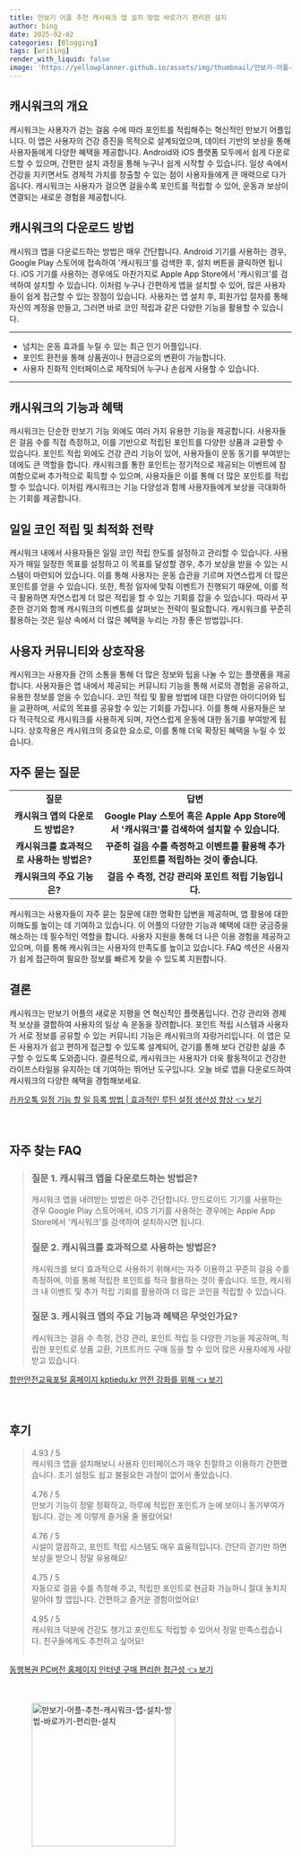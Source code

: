 ```yaml
---
title: 만보기 어플 추천 캐시워크 앱 설치 방법 바로가기 편리한 설치
author: bing
date: 2025-02-02
categories: [Blogging]
tags: [writing]
render_with_liquid: false
image: 'https://yellowplanner.github.io/assets/img/thumbnail/만보기-어플-추천-캐시워크-앱-설치-방법-바로가기-편리한-설치.webp'
---
```



<h2 id='캐시워크의 개요'>캐시워크의 개요</h2>

<p>캐시워크는 사용자가 걷는 걸음 수에 따라 포인트를 적립해주는 혁신적인 만보기 어플입니다. 이 앱은 사용자의 건강 증진을 목적으로 설계되었으며, 데이터 기반의 보상을 통해 사용자들에게 다양한 혜택을 제공합니다. Android와 iOS 플랫폼 모두에서 쉽게 다운로드할 수 있으며, 간편한 설치 과정을 통해 누구나 쉽게 시작할 수 있습니다. 일상 속에서 건강을 지키면서도 경제적 가치를 창출할 수 있는 점이 사용자들에게 큰 매력으로 다가옵니다. 캐시워크는 사용자가 걸으면 걸을수록 포인트를 적립할 수 있어, 운동과 보상이 연결되는 새로운 경험을 제공합니다.</p>

<h2 id='캐시워크의 다운로드 방법'>캐시워크의 다운로드 방법</h2>

<p>캐시워크 앱을 다운로드하는 방법은 매우 간단합니다. Android 기기를 사용하는 경우, Google Play 스토어에 접속하여 '캐시워크'를 검색한 후, 설치 버튼을 클릭하면 됩니다. iOS 기기를 사용하는 경우에도 마찬가지로 Apple App Store에서 '캐시워크'를 검색하여 설치할 수 있습니다. 이처럼 누구나 간편하게 앱을 설치할 수 있어, 많은 사용자들이 쉽게 접근할 수 있는 장점이 있습니다. 사용자는 앱 설치 후, 회원가입 절차를 통해 자신의 계정을 만들고, 그러면 바로 코인 적립과 같은 다양한 기능을 활용할 수 있습니다.</p>

<hr />

<ul>
    <li>넘치는 운동 효과를 누릴 수 있는 최근 인기 어플입니다.</li>
    <li>포인트 환전을 통해 상품권이나 현금으로의 변환이 가능합니다.</li>
    <li>사용자 친화적 인터페이스로 제작되어 누구나 손쉽게 사용할 수 있습니다.</li>
</ul>

<hr />

<h2 id='캐시워크의 기능과 혜택'>캐시워크의 기능과 혜택</h2>

<p>캐시워크는 단순한 만보기 기능 외에도 여러 가지 유용한 기능을 제공합니다. 사용자들은 걸음 수를 직접 측정하고, 이를 기반으로 적립된 포인트를 다양한 상품과 교환할 수 있습니다. 포인트 적립 외에도 건강 관리 기능이 있어, 사용자들이 운동 동기를 부여받는 데에도 큰 역할을 합니다. 캐시워크를 통한 포인트는 정기적으로 제공되는 이벤트에 참여함으로써 추가적으로 획득할 수 있으며, 사용자들은 이를 통해 더 많은 포인트를 적립할 수 있습니다. 이처럼 캐시워크는 기능 다양성과 함께 사용자들에게 보상을 극대화하는 기회를 제공합니다.</p>

<h2 id='일일 코인 적립 및 최적화 전략'>일일 코인 적립 및 최적화 전략</h2>

<p>캐시워크 내에서 사용자들은 일일 코인 적립 한도를 설정하고 관리할 수 있습니다. 사용자가 매일 일정한 목표를 설정하고 이 목표를 달성할 경우, 추가 보상을 받을 수 있는 시스템이 마련되어 있습니다. 이를 통해 사용자는 운동 습관을 기르며 자연스럽게 더 많은 포인트를 얻을 수 있습니다. 또한, 특정 일자에 맞춰 이벤트가 진행되기 때문에, 이를 적극 활용하면 자연스럽게 더 많은 적립을 할 수 있는 기회를 잡을 수 있습니다. 따라서 꾸준한 걷기와 함께 캐시워크의 이벤트를 살펴보는 전략이 필요합니다. 캐시워크를 꾸준히 활용하는 것은 일상 속에서 더 많은 혜택을 누리는 가장 좋은 방법입니다.</p>

<h2 id='사용자 커뮤니티와 상호작용'>사용자 커뮤니티와 상호작용</h2>

<p>캐시워크는 사용자들 간의 소통을 통해 더 많은 정보와 팁을 나눌 수 있는 플랫폼을 제공합니다. 사용자들은 앱 내에서 제공되는 커뮤니티 기능을 통해 서로의 경험을 공유하고, 유용한 정보를 얻을 수 있습니다. 코인 적립 및 활용 방법에 대한 다양한 아이디어와 팁을 교환하며, 서로의 목표를 공유할 수 있는 기회를 가집니다. 이를 통해 사용자들은 보다 적극적으로 캐시워크를 사용하게 되며, 자연스럽게 운동에 대한 동기를 부여받게 됩니다. 상호작용은 캐시워크의 중요한 요소로, 이를 통해 더욱 확장된 혜택을 누릴 수 있습니다.</p>

<h2 id='자주 묻는 질문'>자주 묻는 질문</h2>

<table>
    <tr>
        <td style="text-align: center; height: 17px;"><b>질문</b></td>
        <td style="text-align: center; height: 17px;"><b>답변</b></td>
    </tr>
    <tr>
        <td style="text-align: center; height: 17px;"><b>캐시워크 앱의 다운로드 방법은?</b></td>
        <td style="text-align: center; height: 17px;"><b>Google Play 스토어 혹은 Apple App Store에서 '캐시워크'를 검색하여 설치할 수 있습니다.</b></td>
    </tr>
    <tr>
        <td style="text-align: center; height: 17px;"><b>캐시워크를 효과적으로 사용하는 방법은?</b></td>
        <td style="text-align: center; height: 17px;"><b>꾸준히 걸음 수를 측정하고 이벤트를 활용해 추가 포인트를 적립하는 것이 좋습니다.</b></td>
    </tr>
    <tr>
        <td style="text-align: center; height: 17px;"><b>캐시워크의 주요 기능은?</b></td>
        <td style="text-align: center; height: 17px;"><b>걸음 수 측정, 건강 관리와 포인트 적립 기능입니다.</b></td>
    </tr>
</table>

<p>캐시워크는 사용자들이 자주 묻는 질문에 대한 명확한 답변을 제공하며, 앱 활용에 대한 이해도를 높이는 데 기여하고 있습니다. 이 어플의 다양한 기능과 혜택에 대한 궁금증을 해소하는 데 필수적인 역할을 합니다. 사용자 지원을 통해 더 나은 이용 경험을 제공하고 있으며, 이를 통해 캐시워크는 사용자의 만족도를 높이고 있습니다. FAQ 섹션은 사용자가 쉽게 접근하여 필요한 정보를 빠르게 찾을 수 있도록 지원합니다.</p>

<h2 id='결론'>결론</h2>

<p>캐시워크는 만보기 어플의 새로운 지평을 연 혁신적인 플랫폼입니다. 건강 관리와 경제적 보상을 결합하여 사용자의 일상 속 운동을 장려합니다. 포인트 적립 시스템과 사용자가 서로 정보를 공유할 수 있는 커뮤니티 기능은 캐시워크의 자랑거리입니다. 이 앱은 모든 사용자가 쉽고 편하게 접근할 수 있도록 설계되어, 걷기를 통해 보다 건강한 삶을 추구할 수 있도록 도와줍니다. 결론적으로, 캐시워크는 사용자가 더욱 활동적이고 건강한 라이프스타일을 유지하는 데 기여하는 뛰어난 도구입니다. 오늘 바로 앱을 다운로드하여 캐시워크의 다양한 혜택을 경험해보세요.</p>


<p><a class="click-button" title="카카오톡 일정 기능 할 일 등록 방법 | 효과적인 루틴 설정 생산성 향상" href="https://yellowplanner.github.io/posts/%EC%B9%B4%EC%B9%B4%EC%98%A4%ED%86%A1-%EC%9D%BC%EC%A0%95-%EA%B8%B0%EB%8A%A5-%ED%95%A0-%EC%9D%BC-%EB%93%B1%EB%A1%9D-%EB%B0%A9%EB%B2%95-%ED%9A%A8%EA%B3%BC%EC%A0%81%EC%9D%B8-%EB%A3%A8%ED%8B%B4-%EC%84%A4%EC%A0%95-%EC%83%9D%EC%82%B0%EC%84%B1-%ED%96%A5%EC%83%81/" rel="dofollow">카카오톡 일정 기능 할 일 등록 방법 | 효과적인 루틴 설정 생산성 향상 👈 보기</a></p><br>
<h2 id='자주_찾는_FAQ'>자주 찾는 FAQ</h2>
<div itemscope="" itemtype="https://schema.org/FAQPage"> 
<blockquote> 
<div itemscope="" itemprop="mainEntity" itemtype="https://schema.org/Question"> 
<h3 itemprop="name">질문 1. 캐시워크 앱을 다운로드하는 방법은?</h3> 
<div itemscope="" itemprop="acceptedAnswer" itemtype="https://schema.org/Answer"> 
<span itemprop="text"> 
<p>캐시워크 앱을 내려받는 방법은 아주 간단합니다. 안드로이드 기기를 사용하는 경우 Google Play 스토어에서, iOS 기기를 사용하는 경우에는 Apple App Store에서 '캐시워크'를 검색하여 설치하시면 됩니다.</p> 
</span> 
</div> 
</div> 

<div itemscope="" itemprop="mainEntity" itemtype="https://schema.org/Question"> 
<h3 itemprop="name">질문 2. 캐시워크를 효과적으로 사용하는 방법은?</h3> 
<div itemscope="" itemprop="acceptedAnswer" itemtype="https://schema.org/Answer"> 
<span itemprop="text"> 
<p>캐시워크를 보다 효과적으로 사용하기 위해서는 자주 이용하고 꾸준히 걸음 수를 측정하며, 이를 통해 적립한 포인트를 적극 활용하는 것이 좋습니다. 또한, 캐시워크 내 이벤트 및 추가 적립 기회를 활용하여 더 많은 코인을 적립할 수 있습니다.</p> 
</span> 
</div> 
</div> 

<div itemscope="" itemprop="mainEntity" itemtype="https://schema.org/Question"> 
<h3 itemprop="name">질문 3. 캐시워크 앱의 주요 기능과 혜택은 무엇인가요?</h3> 
<div itemscope="" itemprop="acceptedAnswer" itemtype="https://schema.org/Answer"> 
<span itemprop="text"> 
<p>캐시워크는 걸음 수 측정, 건강 관리, 포인트 적립 등 다양한 기능을 제공하며, 적립한 포인트로 상품 교환, 기프트카드 구매 등을 할 수 있어 많은 사용자에게 사랑받고 있습니다.</p> 
</span> 
</div> 
</div> 
</blockquote> 
</div>
<p><a class="click-button" title="항만안전교육포털 홈페이지 kptiedu.kr 안전 강화를 위해" href="https://yellowplanner.github.io/posts/%ED%95%AD%EB%A7%8C%EC%95%88%EC%A0%84%EA%B5%90%EC%9C%A1%ED%8F%AC%ED%84%B8-%ED%99%88%ED%8E%98%EC%9D%B4%EC%A7%80-kptiedu.kr-%EC%95%88%EC%A0%84-%EA%B0%95%ED%99%94%EB%A5%BC-%EC%9C%84%ED%95%B4/" rel="dofollow">항만안전교육포털 홈페이지 kptiedu.kr 안전 강화를 위해 👈 보기</a></p><br>
<h2 id='후기'>후기</h2>
<div itemscope itemtype="https://schema.org/Product">
  <blockquote>
  <div itemprop="review" itemscope itemtype="https://schema.org/Review">
      <div itemprop="reviewRating" itemscope itemtype="https://schema.org/Rating"> <span itemprop="ratingValue">4.93</span> / <span itemprop="bestRating">5</span> </div>
      <span itemprop="reviewBody">캐시워크 앱을 설치해보니 사용자 인터페이스가 매우 친절하고 이용하기 간편했습니다. 초기 설정도 쉽고 불필요한 과정이 없어서 좋았습니다.</span>
  </div>
  <br>
  <div itemprop="review" itemscope itemtype="https://schema.org/Review">
      <div itemprop="reviewRating" itemscope itemtype="https://schema.org/Rating"> <span itemprop="ratingValue">4.76</span> / <span itemprop="bestRating">5</span> </div>
      <span itemprop="reviewBody">만보기 기능이 정말 정확하고, 하루에 적립한 포인트가 눈에 보이니 동기부여가 됩니다. 걷는 게 이렇게 즐거울 줄 몰랐어요!</span>
  </div>
  <br>
  <div itemprop="review" itemscope itemtype="https://schema.org/Review">
      <div itemprop="reviewRating" itemscope itemtype="https://schema.org/Rating"> <span itemprop="ratingValue">4.76</span> / <span itemprop="bestRating">5</span> </div>
      <span itemprop="reviewBody">시설이 깔끔하고, 포인트 적립 시스템도 매우 효율적입니다. 간단히 걷기만 하면 보상을 받으니 정말 유용해요!</span>
  </div>
  <br>
  <div itemprop="review" itemscope itemtype="https://schema.org/Review">
      <div itemprop="reviewRating" itemscope itemtype="https://schema.org/Rating"> <span itemprop="ratingValue">4.75</span> / <span itemprop="bestRating">5</span> </div>
      <span itemprop="reviewBody">자동으로 걸음 수를 측정해 주고, 적립한 포인트로 현금화 가능하니 절대 놓치지 말아야 할 앱입니다. 간편하고 즐거운 경험이었어요!</span>
  </div>
  <br>
  <div itemprop="review" itemscope itemtype="https://schema.org/Review">
      <div itemprop="reviewRating" itemscope itemtype="https://schema.org/Rating"> <span itemprop="ratingValue">4.95</span> / <span itemprop="bestRating">5</span> </div>
      <span itemprop="reviewBody">캐시워크 덕분에 건강도 챙기고 포인트도 적립할 수 있어서 정말 만족스럽습니다. 친구들에게도 추천하고 싶어요!</span>
  </div>
  <br>
  </blockquote>
</div>
<p><a class="click-button" title="동행복권 PC버전 홈페이지 인터넷 구매 편리한 접근성" href="https://yellowplanner.github.io/posts/%EB%8F%99%ED%96%89%EB%B3%B5%EA%B6%8C-PC%EB%B2%84%EC%A0%84-%ED%99%88%ED%8E%98%EC%9D%B4%EC%A7%80-%EC%9D%B8%ED%84%B0%EB%84%B7-%EA%B5%AC%EB%A7%A4-%ED%8E%B8%EB%A6%AC%ED%95%9C-%EC%A0%91%EA%B7%BC%EC%84%B1/" rel="dofollow">동행복권 PC버전 홈페이지 인터넷 구매 편리한 접근성 👈 보기</a></p><br>
<figure class="image"><img src="https://yellowplanner.github.io/assets/img/thumbnail/만보기-어플-추천-캐시워크-앱-설치-방법-바로가기-편리한-설치.webp" alt="만보기-어플-추천-캐시워크-앱-설치-방법-바로가기-편리한-설치" width="256" height="256"></figure>